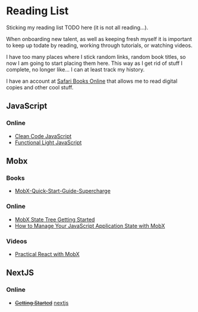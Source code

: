 # Reading List
Sticking my reading list TODO here (it is not all reading...).

When onboarding new talent, as well as keeping fresh myself it is important to keep up todate by reading, working through tutorials, or watching videos.

I have too many places where I stick random links, random book titles, so now I am going to start placing them here.  This way as I get rid of stuff I complete, no longer like... I can at least track my history.

I have an account at [Safari Books Online](https://www.safaribooksonline.com/accounts/login/?next=/register-topics/) that allows me to read digital copies and other cool stuff.

## JavaScript

### Online
 * [Clean Code JavaScript](https://github.com/ryanmcdermott/clean-code-javascript)
 * [Functional Light JavaScript](https://github.com/getify/Functional-Light-JS/blob/master/manuscript/preface.md/#preface)

## Mobx

### Books
 * [MobX-Quick-Start-Guide-Supercharge](https://www.amazon.com/MobX-Quick-Start-Guide-Supercharge/dp/1789344832/ref=sr_1_1?ie=UTF8&qid=1536328593&sr=8-1&keywords=mobx)

### Online
 * [MobX State Tree Getting Started](https://github.com/mobxjs/mobx-state-tree/blob/master/docs/getting-started.md)
 * [How to Manage Your JavaScript Application State with MobX](https://www.sitepoint.com/manage-javascript-application-state-mobx/)

### Videos
 * [Practical React with MobX](https://www.youtube.com/watch?v=XGwuM_u7UeQ)

## NextJS

### Online
 * ~~[Getting Started](https://nextjs.org/learn/)~~ [nextjs](https://github.com/blakefaris/nextjs)

